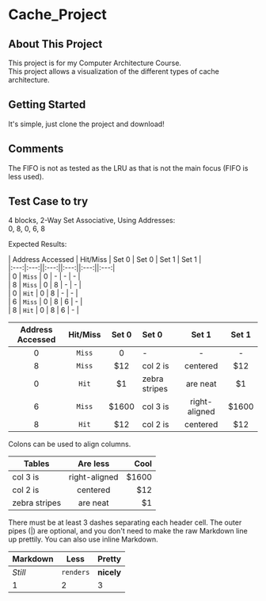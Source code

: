 # Cache_Project
## About This Project
This project is for my Computer Architecture Course.  
This project allows a visualization of the different types of cache architecture.  


## Getting Started
It's simple, just clone the project and download!

## Comments
The FIFO is not as tested as the LRU as that is not the main focus (FIFO is less used).

## Test Case to try
4 blocks, 2-Way Set Associative, Using Addresses:  
0, 8, 0, 6, 8    

Expected Results:  

|  Address Accessed   |  Hit/Miss   |  Set 0   |  Set 0   |  Set 1   |  Set 1   |  
|:---:|:---:||:---:||:---:||:---:||:---:|  
| 0 | `Miss` | 0 | - | - | - |   
| 8 | `Miss` | 0 | 8 | - | - |   
| 0 | `Hit`  | 0 | 8 | - | - |   
| 6 | `Miss` | 0 | 8 | 6 | - |   
| 8 | `Hit`  | 0 | 8 | 6 | - |   
  
| Address Accessed        | Hit/Miss           | Set 0  | Set 0  | Set 1           | Set 1  |
| :-------------: |:-------------:| :-----:| :------------- |:-------------:| :-----:|
| 0      | `Miss` | 0 | -      | - | - |
| 8      | `Miss`      |   $12 | col 2 is      | centered      |   $12 |
| 0      | `Hit`      |    $1 | zebra stripes | are neat      |    $1 |
| 6      | `Miss` | $1600 | col 3 is      | right-aligned | $1600 |
| 8      | `Hit`      |   $12 | col 2 is      | centered      |   $12 |  



Colons can be used to align columns.

| Tables        | Are less           | Cool  |
| ------------- |:-------------:| -----:|
| col 3 is      | right-aligned | $1600 |
| col 2 is      | centered      |   $12 |
| zebra stripes | are neat      |    $1 |

There must be at least 3 dashes separating each header cell.
The outer pipes (|) are optional, and you don't need to make the 
raw Markdown line up prettily. You can also use inline Markdown.

Markdown | Less | Pretty
--- | --- | ---
*Still* | `renders` | **nicely**
1 | 2 | 3
